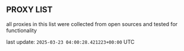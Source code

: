 ## PROXY LIST

all proxies in this list were collected from open sources and tested for functionality

last update: `2025-03-23 04:00:28.421223+00:00` UTC